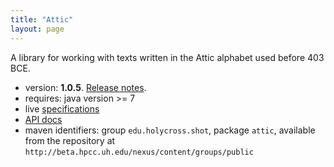 ```yaml
---
title: "Attic"
layout: page
---
```




A library for working with texts written in the Attic alphabet used before 403 BCE.

- version: **1.0.5**. [Release notes](releases).
- requires: java version >= 7
- live [specifications](documentation/Attic.html)
- [API docs](api)
- maven identifiers: group `edu.holycross.shot`, package `attic`, available from the repository at `http://beta.hpcc.uh.edu/nexus/content/groups/public`
